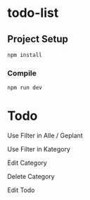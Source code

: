 # todo-list

## Project Setup

```sh
npm install
```

### Compile

```sh
npm run dev
```

# Todo

Use Filter in Alle / Geplant

Use Filter in Kategory

Edit Category

Delete Category

Edit Todo